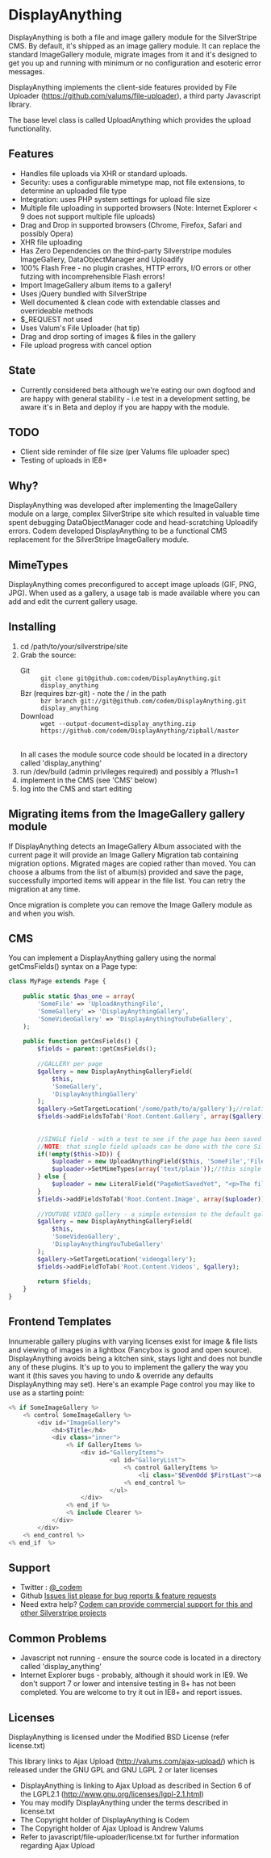 # DisplayAnything #

DisplayAnything is both a file and image gallery module for the SilverStripe CMS. By default, it's shipped as an image gallery module.
It can replace the standard ImageGallery module, migrate images from it and it's designed to get you up and running with minimum or no configuration and esoteric error messages.

DisplayAnything implements the client-side features provided by File Uploader (https://github.com/valums/file-uploader), a third party Javascript library.

The base level class is called UploadAnything which provides the upload functionality.

## Features ##
+ Handles file uploads via XHR or standard uploads.
+ Security: uses a configurable mimetype map, not file extensions, to determine an uploaded file type
+ Integration: uses PHP system settings for upload file size
+ Multiple file uploading in supported browsers (Note: Internet Explorer < 9 does not support multiple file uploads)
+ Drag and Drop in supported browsers (Chrome, Firefox, Safari and possibly Opera)
+ XHR file uploading
+ Has Zero Dependencies on the third-party Silverstripe modules ImageGallery, DataObjectManager and Uploadify
+ 100% Flash Free - no plugin crashes, HTTP errors, I/O errors or other futzing with incomprehensible Flash errors!
+ Import ImageGallery album items to a gallery!
+ Uses jQuery bundled with SilverStripe
+ Well documented & clean code with extendable classes and overrideable methods
+ $_REQUEST not used
+ Uses Valum's File Uploader (hat tip)
+ Drag and drop sorting of images & files in the gallery
+ File upload progress with cancel option

## State ##
+ Currently considered beta although we're eating our own dogfood and are happy with general stability - i.e test in a development setting, be aware it's in Beta and deploy if you are happy with the module.

## TODO ##
+ Client side reminder of file size (per Valums file uploader spec)
+ Testing of uploads in IE8+

## Why? ##
DisplayAnything was developed after implementing the ImageGallery module on a large, complex SilverStripe site which resulted in valuable time spent debugging DataObjectManager code and head-scratching Uploadify errors. Codem developed DisplayAnything to be a functional CMS replacement for the SilverStripe ImageGallery module.

## MimeTypes ##
DisplayAnything comes preconfigured to accept image uploads (GIF, PNG, JPG). When used as a gallery, a usage tab is made available where you can add and edit the current gallery usage.

## Installing ##
<ol>
<li>cd /path/to/your/silverstripe/site</li>
<li>Grab the source:
	<dl>
		<dt>Git</dt>
		<dd><code>git clone git@github.com:codem/DisplayAnything.git display_anything</code></dd>
		<dt>Bzr (requires bzr-git) - note the / in the path</dt>
		<dd><code>bzr branch git://git@github.com/codem/DisplayAnything.git display_anything</code></dd>
		<dt>Download</dt>
		<dd><code>wget --output-document=display_anything.zip https://github.com/codem/DisplayAnything/zipball/master</code></dd>
	</dl>
	<br />In all cases the module source code should be located in a directory called 'display_anything'
</li>
<li>run /dev/build (admin privileges required) and possibly a ?flush=1</li>
<li>implement in the CMS (see 'CMS' below)</li>
<li>log into the CMS and start editing</li>
</ol>

## Migrating items from the ImageGallery gallery module ##
If DisplayAnything detects an  ImageGallery Album associated with the current page it will provide an Image Gallery Migration tab containing migration options. Migrated mages are copied rather than moved.
You can choose a albums from the list of album(s) provided and save the page, successfully imported items will appear in the file list. You can retry the migration at any time.

Once migration is complete you can remove the Image Gallery module as and when you wish.

## CMS ##
You can implement a DisplayAnything gallery using the normal getCmsFields() syntax on a Page type:

```php
class MyPage extends Page {
	
	public static $has_one = array(
		'SomeFile' => 'UploadAnythingFile',
		'SomeGallery' => 'DisplayAnythingGallery',
		'SomeVideoGallery' => 'DisplayAnythingYouTubeGallery',
	);
	
	public function getCmsFields() {
		$fields = parent::getCmsFields();
		
		//GALLERY per page
		$gallery = new DisplayAnythingGalleryField(
			$this,
			'SomeGallery',
			'DisplayAnythingGallery'
		);
		$gallery->SetTargetLocation('/some/path/to/a/gallery');//relative to ASSETS_PATH
		$fields->addFieldsToTab('Root.Content.Gallery', array($gallery));
		
		
		//SINGLE field - with a test to see if the page has been saved
		//NOTE: that single field uploads can be done with the core Silverstripe FileField (and is probably more stable at this point)
		if(!empty($this->ID)) {
			$uploader = new UploadAnythingField($this, 'SomeFile','File');
			$uploader->SetMimeTypes(array('text/plain'));//this single file uploader only allows plain text uploads
		} else {
			$uploader = new LiteralField("PageNotSavedYet", "<p>The file may be uploaded after saving this page.</p>");
		}
		$fields->addFieldsToTab('Root.Content.Image', array($uploader));
		
		//YOUTUBE VIDEO gallery - a simple extension to the default gallery
		$gallery = new DisplayAnythingGalleryField(
			$this,
			'SomeVideoGallery',
			'DisplayAnythingYouTubeGallery'
		);
		$gallery->SetTargetLocation('videogallery');
		$fields->addFieldToTab('Root.Content.Videos', $gallery);
		
		return $fields;
	}
}
```
## Frontend Templates ##
Innumerable gallery plugins with varying licenses exist for image & file lists and viewing of images in a lightbox (Fancybox is good and open source).
DisplayAnything avoids being a kitchen sink, stays light and does not bundle any of these plugins. It's up to you to implement the gallery the way you want it (this saves you having to undo & override any defaults DisplayAnything may set).
Here's an example Page control you may like to use as a starting point:

```php
<% if SomeImageGallery %>
	<% control SomeImageGallery %>
		<div id="ImageGallery">
			<h4>$Title</h4>
			<div class="inner">
				<% if GalleryItems %>
					<div id="GalleryItems">
							<ul id="GalleryList">
								<% control GalleryItems %>
									<li class="$EvenOdd $FirstLast"><a href="$URL" rel="page-gallery">$CroppedImage(90,90)</a></li>
								<% end_control %>
							</ul>
					</div>
				<% end_if %>
				<% include Clearer %>
			</div>
		</div>
	<% end_control %>
<% end_if  %>
```

## Support ##
+ Twitter : <a href="http://twitter.com/_codem">@_codem</a>
+ Github <a href="https://github.com/codem/DisplayAnything/issues">Issues list please for bug reports & feature requests</a>
+ Need extra help? <a href="http://codem.com.au">Codem can provide commercial support for this and other Silverstripe projects</a>

## Common Problems ##
+ Javascript not running - ensure the source code is located in a directory called 'display_anything'
+ Internet Explorer bugs - probably, although it should work in IE9. We don't support 7 or lower and intensive testing in 8+ has not been completed. You are welcome to try it out in IE8+ and report issues.

## Licenses ##
DisplayAnything is licensed under the Modified BSD License (refer license.txt)

This library links to Ajax Upload (http://valums.com/ajax-upload/) which is released under the GNU GPL and GNU LGPL 2 or later licenses

+ DisplayAnything is linking to Ajax Upload as described in Section 6 of the LGPL2.1 (http://www.gnu.org/licenses/lgpl-2.1.html)
+ You may modify DisplayAnything under the terms described in license.txt
+ The Copyright holder of DisplayAnything is Codem
+ The Copyright holder of Ajax Upload is Andrew Valums
+ Refer to javascript/file-uploader/license.txt for further information regarding Ajax Upload

